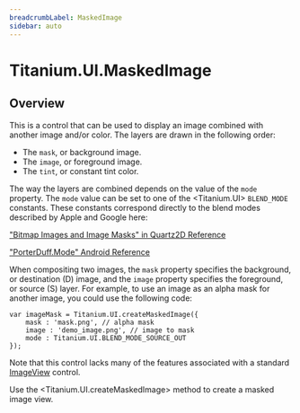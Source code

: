 ```yaml
---
breadcrumbLabel: MaskedImage
sidebar: auto
---
```


# Titanium.UI.MaskedImage

<ProxySummary/>

## Overview

This is a control that can be used to display an image combined with
another image and/or color. The layers are drawn in the following order:

* The `mask`, or background image.
* The `image`, or foreground image.
* The `tint`, or constant tint color.

The way the layers are combined depends on the value of the `mode` property.
The `mode` value can be set to one of the <Titanium.UI> `BLEND_MODE` constants.
These constants correspond directly to the blend modes described by Apple and Google here:

["Bitmap Images and Image Masks" in Quartz2D Reference](https://developer.apple.com/library/content/documentation/GraphicsImaging/Conceptual/drawingwithquartz2d/dq_images/dq_images.html#//apple_ref/doc/uid/TP30001066-CH212-TPXREF101)

["PorterDuff.Mode" Android Reference](https://developer.android.com/reference/android/graphics/PorterDuff.Mode.html)

When compositing two images, the `mask` property specifies the background, or
destination (D) image, and the `image` property specifies the foreground, or
source (S) layer. For example, to use an image as an alpha mask for another image,
you could use the following code:

    var imageMask = Titanium.UI.createMaskedImage({
        mask : 'mask.png', // alpha mask
        image : 'demo_image.png', // image to mask
        mode : Titanium.UI.BLEND_MODE_SOURCE_OUT
    });

Note that this control lacks many of the features associated with a standard
[ImageView](Titanium.UI.ImageView) control.

Use the <Titanium.UI.createMaskedImage> method to create a masked image view.

<ApiDocs/>
